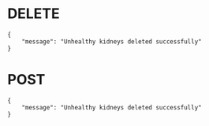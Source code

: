 # DELETE

```
{
    "message": "Unhealthy kidneys deleted successfully"
}
```

# POST

```
{
    "message": "Unhealthy kidneys deleted successfully"
}
```
